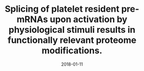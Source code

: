 ---
link: https://dx.doi.org/10.1038/s41598-017-18985-5
journal: Scientific reports
title: Splicing of platelet resident pre-mRNAs upon activation by physiological stimuli results in functionally relevant proteome modifications.
date: 2018-01-11
authors: Nassa, G, Giurato, G, Cimmino, G, Rizzo, F, Ravo, M, Salvati, A, Nyman, TA, Zhu, Y, Vesterlund, M, Lehtiö, J, Golino, P, Weisz, A, Tarallo, R
---